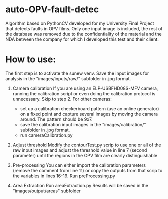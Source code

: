# auto-OPV-fault-detec
Algorithm based on PythonCV developed for my University Final Project that detects faults in OPV films.
Only one input image is included, the rest of the database was removed due to the confidentiality of the material and the NDA between the company for which I developed this test and their client.


# How to use:
The first step is to activate the sunew venv.
Save the input images for analysis in the "images/inputs/raw/" subfolder in .jpg format.

1) Camera calibration
  If you are using an ELP-USBFHD08S-MFV camera, running the calibration script or even doing the calibration protocol is unnecessary. Skip to step 2.
  For other cameras:
    - set up a calibration checkerboard pattern (use an online generator) on a fixed point and capture several images by moving the camera around. The pattern should be 9x7.
    - save the calibration input images in the "images/calibration/" subfolder in .jpg format.
    - run cameraCalibration.py

2) Adjust threshold
   Modify the contourTest.py scrip to use one or all of the raw input images and adjust the threshold value in line 7 (second parameter) until the regions in the OPV film are clearly distinguishable

3) Pre-processing
   You can either import the calibration parameters (remove the comment from line 11) or copy the outputs from that scrip to the variables in lines 16-19.
   Run preProcessing.py

4) Area Extraction
   Run areaExtraction.py
   Results will be saved in the "images/output/areas" subfolder
   
